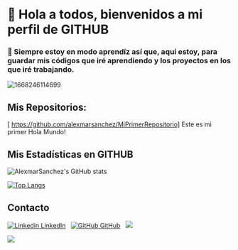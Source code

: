 # 👋 Hola a todos, bienvenidos a mi perfil de GITHUB


### 🌱 Siempre estoy en modo aprendíz así que, aquí estoy, para guardar mis códigos que iré aprendiendo y los proyectos en los que iré trabajando.

![1668246114699](https://user-images.githubusercontent.com/121136642/208908928-2ee93713-5db0-4379-9cf3-75f88893a1bc.jpg)


## Mis Repositorios:
[ https://github.com/alexmarsanchez/MiPrimerRepositorio] Este es mi primer Hola Mundo!


## Mis Estadísticas en GITHUB

![AlexmarSanchez's GitHub stats](https://github-readme-stats.vercel.app/api?username=alexmarsanchez&show_icons=true&theme=cobalt)

[![Top Langs](https://github-readme-stats.vercel.app/api/top-langs/?username=alexmarsanchez&layout=compact)](https://github.com/alexmarsanchez/github-readme-stats)

## Contacto
[![Linkedin](https://i.stack.imgur.com/gVE0j.png) LinkedIn](https://www.linkedin.com/in/alexmar-sanchez/)
&nbsp;
[![GitHub](https://i.stack.imgur.com/tskMh.png) GitHub](https://github.com/alexmarsanchez/github-readme-stats)
&nbsp;
[![](https://img.shields.io/badge/Gmail-D14836?style=for-the-badge&logo=gmail&logoColor=white)](mailto:alexmarsanchez11@gmail.com)

[![](https://primer.style/octicons/mark-github-16)](https://github.com/alexmarsanchez/github-readme-stats)

<!--
**Los nombres de los temas son; dark, radical, merko, gruvbox, tokyonight, onedark, cobalt, synthwave, highcontrast, dracula

Here are some ideas to get you started:

- 🔭 I’m currently working on ...
- 🌱 I’m currently learning ...
- 👯 I’m looking to collaborate on ...
- 🤔 I’m looking for help with ...
- 💬 Ask me about ...
- 📫 How to reach me: ...
- 😄 Pronouns: ...
- ⚡ Fun fact: ...
-->
